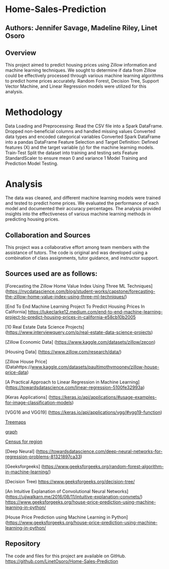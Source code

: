 # Home-Sales-Prediction

 
## Authors: Jennifer Savage, Madeline Riley, Linet Osoro

## Overview
This project aimed to predict housing prices using Zillow information and machine learning techniques. We sought to determine if data from Zillow could be effectively processed through various machine learning algorithms to predict home prices accurately. Random Forest, Decision Tree, Support Vector Machine, and Linear Regression models were utilized for this analysis.


# Methodology
Data Loading and Preprocessing:
Read the CSV file into a Spark DataFrame.
Dropped non-beneficial columns and handled missing values
Converted data types and encoded categorical variables
Converted Spark DataFrame into a pandas DataFrame
Feature Selection and Target Definition:
Defined features (X) and the target variable (y) for the machine learning models.
Train-Test Split the dataset into training and testing sets
Feature StandardScaler to ensure mean 0 and variance 1
Model Training and Prediction 
Model Testing. 

# Analysis
The data was cleaned, and different machine learning models were trained and tested to predict home prices. We evaluated the performance of each model and documented their accuracy percentages. The analysis provided insights into the effectiveness of various machine learning methods in predicting housing prices.

## Collaboration and Sources
This project was a collaborative effort among team members with the assistance of tutors. The code is original and was developed using a combination of class assignments, tutor guidance, and instructor support.

## Sources used are as follows: 

[Forecasting the Zillow Home Value Index Using Three ML Techniques] (https://nycdatascience.com/blog/student-works/capstone/forecasting-the-zillow-home-value-index-using-three-ml-techniques/) 

[End To End Machine Learning Project To Predict Housing Prices In California] https://lukeclarke12.medium.com/end-to-end-machine-learning-project-to-predict-housing-prices-in-california-e58cb10b2005

[10 Real Estate Data Science Projects] (https://www.interviewquery.com/p/real-estate-data-science-projects)

[Zillow Economic Data] (https://www.kaggle.com/datasets/zillow/zecon)

[Housing Data] (https://www.zillow.com/research/data/)

[Zillow House Price] (Datahttps://www.kaggle.com/datasets/paultimothymooney/zillow-house-price-data)

[A Practical Approach to Linear Regression in Machine Learning] (https://towardsdatascience.com/linear-regression-5100fe32993a)

[Keras Applications] (https://keras.io/api/applications/#usage-examples-for-image-classification-models)

[VGG16 and VGG19] (https://keras.io/api/applications/vgg/#vgg19-function)

[Treemaps](https://plotly.com/python/treemaps/)

[graph](https://plotly.com/python/setting-graph-size/)

[Census for region](https://github.com/cphalpert/census-regions/blob/master/us%20census%20bureau%20regions%20and%20divisions.csv)

[Deep Neural] (https://towardsdatascience.com/deep-neural-networks-for-regression-problems-81321897ca33)

[Geeksforgeeks] (https://www.geeksforgeeks.org/random-forest-algorithm-in-machine-learning/)

[Decision Tree) https://www.geeksforgeeks.org/decision-tree/

[An Intuitive Explanation of Convolutional Neural Networks] (https://ujjwalkarn.me/2016/08/11/intuitive-explanation-convnets/)
https://www.geeksforgeeks.org/house-price-prediction-using-machine-learning-in-python/

[House Price Prediction using Machine Learning in Python] (https://www.geeksforgeeks.org/house-price-prediction-using-machine-learning-in-python/


## Repository
The code and files for this project are available on GitHub. https://github.com/LinetOsoro/Home-Sales-Prediction 


